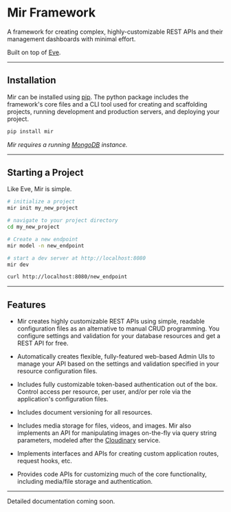 # Mir Framework

A framework for creating complex, highly-customizable REST APIs and their management dashboards with minimal effort.

Built on top of [Eve](http://python-eve.org/).

---

## Installation

Mir can be installed using [pip](https://pip.pypa.io/en/stable/installing/). The python package includes the framework's core files and a CLI tool used for creating and scaffolding projects, running development and production servers, and deploying your project.

```bash
pip install mir
```

*Mir requires a running [MongoDB](https://docs.mongodb.com/manual/installation/) instance.*

---

## Starting a Project

Like Eve, Mir is simple.

```bash
# initialize a project
mir init my_new_project

# navigate to your project directory
cd my_new_project

# Create a new endpoint
mir model -n new_endpoint

# start a dev server at http://localhost:8080
mir dev

curl http://localhost:8080/new_endpoint
```

---

## Features

* Mir creates highly customizable REST APIs using simple, readable configuration files as an alternative to manual CRUD programming. You configure settings and validation for your database resources and get a REST API for free.

* Automatically creates flexible, fully-featured web-based Admin UIs to manage your API based on the settings and validation specified in your resource configuration files.

* Includes fully customizable token-based authentication out of the box. Control access per resource, per user, and/or per role via the application's configuration files.

* Includes document versioning for all resources.

* Includes media storage for files, videos, and images. Mir also implements an API for manipulating images on-the-fly via query string parameters, modeled after the [Cloudinary](https://cloudinary.com/) service.

* Implements interfaces and APIs for creating custom application routes, request hooks, etc.

* Provides code APIs for customizing much of the core functionality, including media/file storage and authentication.

---

Detailed documentation coming soon.
